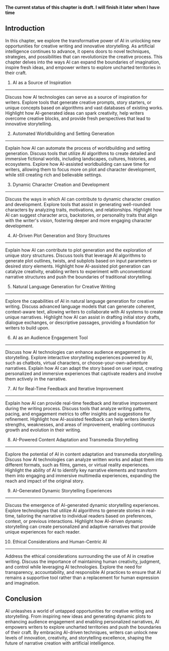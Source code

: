 **The current status of this chapter is draft. I will finish it later when I have time**

Introduction
------------

In this chapter, we explore the transformative power of AI in unlocking new opportunities for creative writing and innovative storytelling. As artificial intelligence continues to advance, it opens doors to novel techniques, strategies, and possibilities that can revolutionize the creative process. This chapter delves into the ways AI can expand the boundaries of imagination, inspire fresh ideas, and empower writers to explore uncharted territories in their craft.

1. AI as a Source of Inspiration
--------------------------------

Discuss how AI technologies can serve as a source of inspiration for writers. Explore tools that generate creative prompts, story starters, or unique concepts based on algorithms and vast databases of existing works. Highlight how AI-generated ideas can spark creativity, help writers overcome creative blocks, and provide fresh perspectives that lead to innovative storytelling.

2. Automated Worldbuilding and Setting Generation
-------------------------------------------------

Explain how AI can automate the process of worldbuilding and setting generation. Discuss tools that utilize AI algorithms to create detailed and immersive fictional worlds, including landscapes, cultures, histories, and ecosystems. Explore how AI-assisted worldbuilding can save time for writers, allowing them to focus more on plot and character development, while still creating rich and believable settings.

3. Dynamic Character Creation and Development
---------------------------------------------

Discuss the ways in which AI can contribute to dynamic character creation and development. Explore tools that assist in generating well-rounded characters by analyzing traits, motivations, and relationships. Highlight how AI can suggest character arcs, backstories, or personality traits that align with the writer's vision, fostering deeper and more engaging character development.

4. AI-Driven Plot Generation and Story Structures
-------------------------------------------------

Explain how AI can contribute to plot generation and the exploration of unique story structures. Discuss tools that leverage AI algorithms to generate plot outlines, twists, and subplots based on input parameters or desired story elements. Highlight how AI-assisted plot generation can catalyze creativity, enabling writers to experiment with unconventional narrative structures and push the boundaries of traditional storytelling.

5. Natural Language Generation for Creative Writing
---------------------------------------------------

Explore the capabilities of AI in natural language generation for creative writing. Discuss advanced language models that can generate coherent, context-aware text, allowing writers to collaborate with AI systems to create unique narratives. Highlight how AI can assist in drafting initial story drafts, dialogue exchanges, or descriptive passages, providing a foundation for writers to build upon.

6. AI as an Audience Engagement Tool
------------------------------------

Discuss how AI technologies can enhance audience engagement in storytelling. Explore interactive storytelling experiences powered by AI, such as chatbots, virtual characters, or choose-your-own-adventure narratives. Explain how AI can adapt the story based on user input, creating personalized and immersive experiences that captivate readers and involve them actively in the narrative.

7. AI for Real-Time Feedback and Iterative Improvement
------------------------------------------------------

Explain how AI can provide real-time feedback and iterative improvement during the writing process. Discuss tools that analyze writing patterns, pacing, and engagement metrics to offer insights and suggestions for refinement. Highlight how AI-assisted feedback can help writers identify strengths, weaknesses, and areas of improvement, enabling continuous growth and evolution in their writing.

8. AI-Powered Content Adaptation and Transmedia Storytelling
------------------------------------------------------------

Explore the potential of AI in content adaptation and transmedia storytelling. Discuss how AI technologies can analyze written works and adapt them into different formats, such as films, games, or virtual reality experiences. Highlight the ability of AI to identify key narrative elements and transform them into engaging and immersive multimedia experiences, expanding the reach and impact of the original story.

9. AI-Generated Dynamic Storytelling Experiences
------------------------------------------------

Discuss the emergence of AI-generated dynamic storytelling experiences. Explore technologies that utilize AI algorithms to generate stories in real-time, tailoring the narrative to individual readers based on preferences, context, or previous interactions. Highlight how AI-driven dynamic storytelling can create personalized and adaptive narratives that provide unique experiences for each reader.

10. Ethical Considerations and Human-Centric AI
-----------------------------------------------

Address the ethical considerations surrounding the use of AI in creative writing. Discuss the importance of maintaining human creativity, judgment, and control while leveraging AI technologies. Explore the need for transparency, accountability, and responsible AI practices to ensure that AI remains a supportive tool rather than a replacement for human expression and imagination.

Conclusion
----------

AI unleashes a world of untapped opportunities for creative writing and storytelling. From inspiring new ideas and generating dynamic plots to enhancing audience engagement and enabling personalized narratives, AI empowers writers to explore uncharted territories and push the boundaries of their craft. By embracing AI-driven techniques, writers can unlock new levels of innovation, creativity, and storytelling excellence, shaping the future of narrative creation with artificial intelligence.

